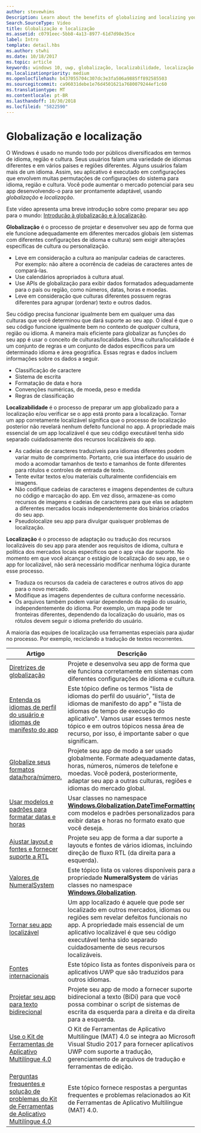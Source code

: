 ```yaml
---
author: stevewhims
Description: Learn about the benefits of globalizing and localizing your app, and exactly what these terms mean.
Search.SourceType: Video
title: Globalização e localização
ms.assetid: c0791eec-5bb8-4a13-8977-61d7d98e35ce
label: Intro
template: detail.hbs
ms.author: stwhi
ms.date: 10/18/2017
ms.topic: article
keywords: windows 10, uwp, globalização, localizabilidade, localização
ms.localizationpriority: medium
ms.openlocfilehash: b437055704c307dc3e3fa506a9885ff892585503
ms.sourcegitcommit: ca96031debe1e76d4501621a7680079244ef1c60
ms.translationtype: MT
ms.contentlocale: pt-BR
ms.lasthandoff: 10/30/2018
ms.locfileid: "5822590"
---
```

# <a name="globalization-and-localization"></a>Globalização e localização

O Windows é usado no mundo todo por públicos diversificados em termos de idioma, região e cultura. Seus usuários falam uma variedade de idiomas diferentes e em vários países e regiões diferentes. Alguns usuários falam mais de um idioma. Assim, seu aplicativo é executado em configurações que envolvem muitas permutações de configurações do sistema para idioma, região e cultura. Você pode aumentar o mercado potencial para seu app desenvolvendo-o para ser prontamente adaptável, usando *globalização* e *localização*.

Este vídeo apresenta uma breve introdução sobre como preparar seu app para o mundo: [Introdução à globalização e à localização](https://channel9.msdn.com/Blogs/One-Dev-Minute/Introduction-to-globalization-and-localization).

**Globalização** é o processo de projetar e desenvolver seu app de forma que ele funcione adequadamente em diferentes mercados globais (em sistemas com diferentes configurações de idioma e cultura) sem exigir alterações específicas de cultura ou personalização.

- Leve em consideração a cultura ao manipular cadeias de caracteres. Por exemplo: não altere a ocorrência de cadeias de caracteres antes de compará-las.
- Use calendários apropriados à cultura atual.
- Use APIs de globalização para exibir dados formatados adequadamente para o país ou região, como números, datas, horas e moedas.
- Leve em consideração que culturas diferentes possuem regras diferentes para agrupar (ordenar) texto e outros dados.

Seu código precisa funcionar igualmente bem em qualquer uma das culturas que você determinou que dará suporte ao seu app. O ideal é que o seu código funcione igualmente bem no contexto de *qualquer* cultura, região ou idioma. A maneira mais eficiente para globalizar as funções do seu app é usar o conceito de culturas/localidades. Uma cultura/localidade é um conjunto de regras e um conjunto de dados específicos para um determinado idioma e área geográfica. Essas regras e dados incluem informações sobre os dados a seguir.

- Classificação de caractere
- Sistema de escrita
- Formatação de data e hora
- Convenções numéricas, de moeda, peso e medida
- Regras de classificação

**Localizabilidade** é o processo de preparar um app globalizado para a localização e/ou verificar se o app está pronto para a localização. Tornar um app corretamente localizável significa que o processo de localização posterior não revelará nenhum defeito funcional no app. A propriedade mais essencial de um app localizável é que seu código executável tenha sido separado cuidadosamente dos recursos localizáveis do app.

- As cadeias de caracteres traduzíveis para idiomas diferentes podem variar muito de comprimento. Portanto, crie sua interface do usuário de modo a acomodar tamanhos de texto e tamanhos de fonte diferentes para rótulos e controles de entrada de texto.
- Tente evitar textos e/ou materiais culturalmente confidenciais em imagens.
- Não codifique cadeias de caracteres e imagens dependentes de cultura no código e marcação do app. Em vez disso, armazene-as como recursos de imagens e cadeias de caracteres para que elas se adaptem a diferentes mercados locais independentemente dos binários criados do seu app.
- Pseudolocalize seu app para divulgar quaisquer problemas de localização.

**Localização** é o processo de adaptação ou tradução dos recursos localizáveis do seu app para atender aos requisitos de idioma, cultura e política dos mercados locais específicos que o app visa dar suporte. No momento em que você alcançar o estágio de localização do seu app, se o app for localizável, não será necessário modificar nenhuma lógica durante esse processo.

- Traduza os recursos da cadeia de caracteres e outros ativos do app para o novo mercado.
- Modifique as imagens dependentes de cultura conforme necessário.
- Os arquivos também podem variar dependendo da região do usuário, independentemente do idioma. Por exemplo, um mapa pode ter fronteiras diferentes, dependendo da localização do usuário, mas os rótulos devem seguir o idioma preferido do usuário.

A maioria das equipes de localização usa ferramentas especiais para ajudar no processo. Por exemplo, reciclando a tradução de textos recorrentes.

| Artigo | Descrição |
|---------|-------------|
| [Diretrizes de globalização](guidelines-and-checklist-for-globalizing-your-app.md) | Projete e desenvolva seu app de forma que ele funciona corretamente em sistemas com diferentes configurações de idioma e cultura. |
| [Entenda os idiomas de perfil do usuário e idiomas de manifesto do app](manage-language-and-region.md) | Este tópico define os termos "lista de idiomas do perfil do usuário", "lista de idiomas de manifesto do app" e "lista de idiomas de tempo de execução do aplicativo". Vamos usar esses termos neste tópico e em outros tópicos nessa área de recurso, por isso, é importante saber o que significam. |
| [Globalize seus formatos data/hora/número.](use-global-ready-formats.md) | Projete seu app de modo a ser usado globalmente. Formate adequadamente datas, horas, números, números de telefone e moedas. Você poderá, posteriormente, adaptar seu app a outras culturas, regiões e idiomas do mercado global. |
| [Usar modelos e padrões para formatar datas e horas](use-patterns-to-format-dates-and-times.md) | Usar classes no namespace [**Windows.Globalization.DateTimeFormatting**](/uwp/api/windows.globalization.datetimeformatting?branch=live) com modelos e padrões personalizados para exibir datas e horas no formato exato que você deseja. |
| [Ajustar layout e fontes e fornecer suporte a RTL](adjust-layout-and-fonts--and-support-rtl.md) | Projete seu app de forma a dar suporte a layouts e fontes de vários idiomas, incluindo direção de fluxo RTL (da direita para a esquerda). |
| [Valores de NumeralSystem](glob-numeralsystem-values.md) | Este tópico lista os valores disponíveis para a propriedade **NumeralSystem** de várias classes no namespace [**Windows.Globalization**](/uwp/api/windows.globalization?branch=live). |
| [Tornar seu app localizável](prepare-your-app-for-localization.md) | Um app localizado é aquele que pode ser localizado em outros mercados, idiomas ou regiões sem revelar defeitos funcionais no app. A propriedade mais essencial de um aplicativo localizável é que seu código executável tenha sido separado cuidadosamente de seus recursos localizáveis. |
| [Fontes internacionais](loc-international-fonts.md) | Este tópico lista as fontes disponíveis para os aplicativos UWP que são traduzidos para outros idiomas. |
| [Projetar seu app para texto bidirecional](design-for-bidi-text.md) | Projete seu app de modo a fornecer suporte bidirecional a texto (BiDi) para que você possa combinar o script de sistemas de escrita da esquerda para a direita e da direita para a esquerda. |
| [Use o Kit de Ferramentas de Aplicativo Multilíngue 4.0](use-mat.md) | O Kit de Ferramentas de Aplicativo Multilíngue (MAT) 4.0 se integra ao Microsoft Visual Studio 2017 para fornecer aplicativos UWP com suporte a tradução, gerenciamento de arquivos de tradução e ferramentas de edição. |
| [Perguntas frequentes e solução de problemas do Kit de Ferramentas de Aplicativo Multilíngue 4.0](mat-faq-troubleshooting.md) | Este tópico fornece respostas a perguntas frequentes e problemas relacionados ao Kit de Ferramentas de Aplicativo Multilíngue (MAT) 4.0. |
